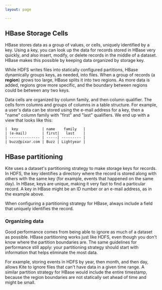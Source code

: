 ```yaml
---
layout: page

---
```

## HBase Storage Cells

HBase stores data as a group of values, or cells, uniquely identified by a key. Using a key, you can look up the data for records stored in HBase very quickly, and also insert, modify, or delete records in the middle of a dataset. HBase makes this possible by keeping data organized by storage key.

While HDFS writes files into statically configured partitions, HBase dynamically groups keys, as needed, into files. When a group of records (a __region__) grows too large, HBase splits it into two regions. As more data is added, regions grow more specific, and the boundary between regions could be between any two keys.

Data cells are organized by column family, and then column qualifier. The cells form columns and groups of columns in a table structure. For example, a user&apos;s data can be stored using the e-mail address for a key, then a &quot;name&quot; column family with &quot;first&quot; and &quot;last&quot; qualifiers. We end up with a view that looks like this:

```
|  key           | name    family   |
| (e-mail)       | first|   last    |
| -------------- | -----| --------- |
| buzz@pixar.com | Buzz | Lightyear |
```

## HBase partitioning

Kite uses a dataset&apos;s partitioning strategy to make storage keys for records. In HDFS, the key identifies a directory where the record is stored along with others with the same key (for example, events that happened on the same day). In HBase, keys are unique, making it very fast to find a particular record. A key in HBase might be an ID number or an e-mail address, as in the example above.

When configuring a partitioning strategy for HBase, always include a field that uniquely identifies the record.

### Organizing data

Good performance comes from being able to ignore as much of a dataset as possible. HBase partitioning works just like HDFS, even though you don&apos;t know where the partition boundaries are. The same guidelines for performance still apply: your partitioning strategy should start with information that helps eliminate the most data.

For example, storing events in HDFS by year, then month, and then day, allows Kite to ignore files that can&apos;t have data in a given time range. A similar partition strategy for HBase would include the entire timestamp, because the region boundaries are not statically set ahead of time and might be small.
